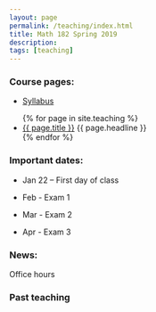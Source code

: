 ```yaml
---
layout: page
permalink: /teaching/index.html
title: Math 182 Spring 2019
description: 
tags: [teaching]
---
```



### Course pages:

* <a href="/assets/math3302_syll.pdf">Syllabus</a>
<ul>
  {% for page in site.teaching %}
    <li>
      <a href="{{ page.url }}">{{ page.title }}</a>
       {{ page.headline }}
    </li>
  {% endfor %}
</ul>


### Important dates:

* Jan 22 – First day of class

* Feb - Exam 1 

* Mar - Exam 2 

* Apr - Exam 3

### News:

Office hours 

### Past teaching












